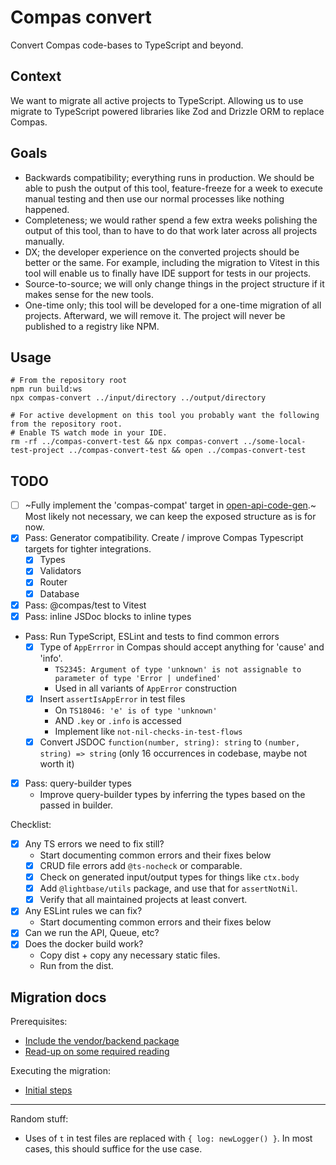 # Compas convert

Convert Compas code-bases to TypeScript and beyond.

## Context

We want to migrate all active projects to TypeScript. Allowing us to use migrate to
TypeScript powered libraries like Zod and Drizzle ORM to replace Compas.

## Goals

- Backwards compatibility; everything runs in production. We should be able to push the
  output of this tool, feature-freeze for a week to execute manual testing and then use
  our normal processes like nothing happened.
- Completeness; we would rather spend a few extra weeks polishing the output of this tool,
  than to have to do that work later across all projects manually.
- DX; the developer experience on the converted projects should be better or the same. For
  example, including the migration to Vitest in this tool will enable us to finally have
  IDE support for tests in our projects.
- Source-to-source; we will only change things in the project structure if it makes sense
  for the new tools.
- One-time only; this tool will be developed for a one-time migration of all projects.
  Afterward, we will remove it. The project will never be published to a registry like
  NPM.

## Usage

```shell
# From the repository root
npm run build:ws
npx compas-convert ../input/directory ../output/directory

# For active development on this tool you probably want the following from the repository root.
# Enable TS watch mode in your IDE.
rm -rf ../compas-convert-test && npx compas-convert ../some-local-test-project ../compas-convert-test && open ../compas-convert-test
```

## TODO

- [ ] ~Fully implement the 'compas-compat' target in
      [open-api-code-gen](../open-api-code-gen).~ Most likely not necessary, we can keep
      the exposed structure as is for now.
- [x] Pass: Generator compatibility. Create / improve Compas Typescript targets for
      tighter integrations.
  - [x] Types
  - [x] Validators
  - [x] Router
  - [x] Database
- [x] Pass: @compas/test to Vitest
- [x] Pass: inline JSDoc blocks to inline types
- Pass: Run TypeScript, ESLint and tests to find common errors
  - [x] Type of `AppErrror` in Compas should accept anything for 'cause' and 'info'.
    - `TS2345: Argument of type 'unknown' is not assignable to parameter of type 'Error | undefined'`
    - Used in all variants of `AppError` construction
  - [x] Insert `assertIsAppError` in test files
    - On `TS18046: 'e' is of type 'unknown'`
    - AND `.key` or `.info` is accessed
    - Implement like `not-nil-checks-in-test-flows`
  - [x] Convert JSDOC `function(number, string): string` to `(number, string) => string`
        (only 16 occurrences in codebase, maybe not worth it)
- [x] Pass: query-builder types
  - Improve query-builder types by inferring the types based on the passed in builder.

Checklist:

- [x] Any TS errors we need to fix still?
  - Start documenting common errors and their fixes below
  - [x] CRUD file errors add `@ts-nocheck` or comparable.
  - [x] Check on generated input/output types for things like `ctx.body`
  - [x] Add `@lightbase/utils` package, and use that for `assertNotNil`.
  - [x] Verify that all maintained projects at least convert.
- [x] Any ESLint rules we can fix?
  - Start documenting common errors and their fixes below
- [x] Can we run the API, Queue, etc?
- [x] Does the docker build work?
  - Copy dist + copy any necessary static files.
  - Run from the dist.

## Migration docs

Prerequisites:

- [Include the vendor/backend package](./docs/vendor-backend-package.md)
- [Read-up on some required reading](./docs/required-readings.md)

Executing the migration:

- [Initial steps](./docs/initial-steps.md)

---

Random stuff:

- Uses of `t` in test files are replaced with `{ log: newLogger() }`. In most cases, this
  should suffice for the use case.
